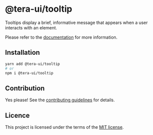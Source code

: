# @tera-ui/tooltip

Tooltips display a brief, informative message that appears when a user interacts with an element.

Please refer to the [documentation](https://nextui.org/docs/components/tooltip) for more information.

## Installation

```sh
yarn add @tera-ui/tooltip
# or
npm i @tera-ui/tooltip
```

## Contribution

Yes please! See the
[contributing guidelines](https://github.com/hieumau12/nextui-tera/blob/master/CONTRIBUTING.md)
for details.

## Licence

This project is licensed under the terms of the
[MIT license](https://github.com/hieumau12/nextui-tera/blob/master/LICENSE).
